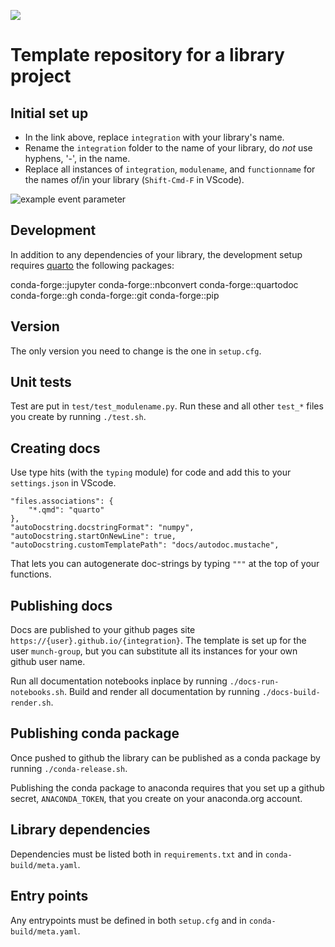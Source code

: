 
![](https://github.com/munch-group/integration/actions/workflows/quarto-publish.yml/badge.svg?event=push)

# Template repository for a library project

## Initial set up

- In the link above, replace `integration` with your library's name.
- Rename the `integration` folder to the name of your library, do *not* use hyphens, '-', in the name. 
- Replace all instances of `integration`, `modulename`, and `functionname` for the names of/in your library (`Shift-Cmd-F` in VScode). 

![example event parameter](https://github.com/munch-group/integration/actions/workflows/quarto-publish.yml/badge.svg?event=push)

## Development

In addition to any dependencies of your library, the development setup requires [quarto](https://quarto.org) the following packages:

conda-forge::jupyter
conda-forge::nbconvert
conda-forge::quartodoc 
conda-forge::gh
conda-forge::git
conda-forge::pip

## Version

The only version you need to change is the one in `setup.cfg`.

## Unit tests

Test are put in `test/test_modulename.py`. Run these and all other `test_*` files you create by running `./test.sh`.

## Creating docs

Use type hits (with the `typing` module) for code and add this to your `settings.json` in VScode.

```
"files.associations": {
    "*.qmd": "quarto"
},
"autoDocstring.docstringFormat": "numpy",
"autoDocstring.startOnNewLine": true,
"autoDocstring.customTemplatePath": "docs/autodoc.mustache",
```

That lets you can autogenerate doc-strings by typing `"""` at the top of your functions.

## Publishing docs

Docs are published to your github pages site `https://{user}.github.io/{integration}`. The template is set up for the user `munch-group`, but you can substitute all its instances for your own github user name.

Run all documentation notebooks inplace by running `./docs-run-notebooks.sh`. Build and render all documentation by running `./docs-build-render.sh`.

## Publishing conda package

Once pushed to github the library can be published as a conda package by running `./conda-release.sh`.

Publishing the conda package to anaconda requires that you set up a github secret, `ANACONDA_TOKEN`, that you create on your anaconda.org account.

## Library dependencies

Dependencies must be listed both in `requirements.txt` and in `conda-build/meta.yaml`.

## Entry points

Any entrypoints must be defined in both `setup.cfg` and in `conda-build/meta.yaml`.